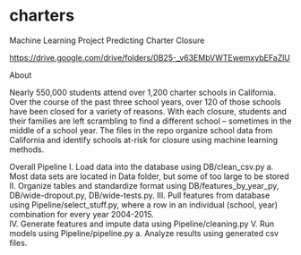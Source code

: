 # charters
Machine Learning Project Predicting Charter Closure

https://drive.google.com/drive/folders/0B25-_v63EMbVWTEwemxybEFaZlU

About

Nearly 550,000 students attend over 1,200 charter schools in California.  Over the course of the past three school years, over 120 of those schools have been closed for a variety of reasons.  With each closure, students and their families are left scrambling to find a different school – sometimes in the middle of a school year. The files in the repo organize school data from California and identify schools at-risk for closure using machine learning methods. 


Overall Pipeline
I. Load data into the database using DB/clean_csv.py
  a. Most data sets are located in Data folder, but some of too large to be stored
II. Organize tables and standardize format using DB/features_by_year_py, DB/wide-dropout.py, DB/wide-tests.py.
III. Pull features from database using Pipeline/select_stuff.py, where a row in an individual (school, year) combination for    every year 2004-2015.  
IV. Generate features and impute data using Pipeline/cleaning.py
V. Run models using Pipeline/pipeline.py
  a. Analyze results using generated csv files. 

